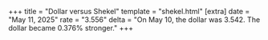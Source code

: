 +++
title = "Dollar versus Shekel"
template = "shekel.html"
[extra]
date = "May 11, 2025"
rate = "3.556"
delta = "On May 10, the dollar was 3.542. The dollar became 0.376% stronger."
+++
